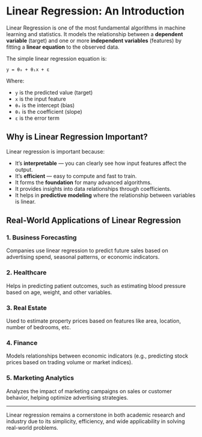 # Linear Regression: An Introduction

Linear Regression is one of the most fundamental algorithms in machine learning and statistics. It models the relationship between a **dependent variable** (target) and one or more **independent variables** (features) by fitting a **linear equation** to the observed data.

The simple linear regression equation is:
```
y = θ₀ + θ₁x + ε
```

Where:
- `y` is the predicted value (target)
- `x` is the input feature
- `θ₀` is the intercept (bias)
- `θ₁` is the coefficient (slope)
- `ε` is the error term

## Why is Linear Regression Important?

Linear regression is important because:
- It’s **interpretable** — you can clearly see how input features affect the output.
- It’s **efficient** — easy to compute and fast to train.
- It forms the **foundation** for many advanced algorithms.
- It provides insights into data relationships through coefficients.
- It helps in **predictive modeling** where the relationship between variables is linear.

## Real-World Applications of Linear Regression

### 1. **Business Forecasting**
Companies use linear regression to predict future sales based on advertising spend, seasonal patterns, or economic indicators.

### 2. **Healthcare**
Helps in predicting patient outcomes, such as estimating blood pressure based on age, weight, and other variables.

### 3. **Real Estate**
Used to estimate property prices based on features like area, location, number of bedrooms, etc.

### 4. **Finance**
Models relationships between economic indicators (e.g., predicting stock prices based on trading volume or market indices).

### 5. **Marketing Analytics**
Analyzes the impact of marketing campaigns on sales or customer behavior, helping optimize advertising strategies.

---

Linear regression remains a cornerstone in both academic research and industry due to its simplicity, efficiency, and wide applicability in solving real-world problems.

